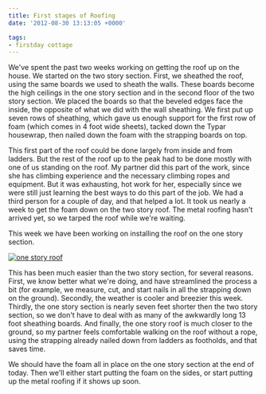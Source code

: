 ```yaml
---
title: First stages of Roofing
date: '2012-08-30 13:13:05 +0000'

tags:
- firstday cottage
---
```


We've spent the past two weeks working on getting the roof up on the
house.  We started on the two story section.  First, we sheathed the
roof, using the same boards we used to sheath the walls.  These boards
become the high ceilings in the one story section and in the second
floor of the two story section.  We placed the boards so that the
beveled edges face the inside, the opposite of what we did with the
wall sheathing.  We first put up seven rows of sheathing, which gave
us enough support for the first row of foam (which comes in 4 foot
wide sheets), tacked down the Typar housewrap, then nailed down the
foam with the strapping boards on top.

This first part of the roof could be done largely from inside and from
ladders.  But the rest of the roof up to the peak had to be done
mostly with one of us standing on the roof.  My partner did this part
of the work, since she has climbing experience and the necessary
climbing ropes and equipment.  But it was exhausting, hot work for
her, especially since we were still just learning the best ways to do
this part of the job.  We had a third person for a couple of day, and
that helped a lot.  It took us nearly a week to get the foam down on
the two story roof.  The metal roofing hasn't arrived yet, so we
tarped the roof while we're waiting.

This week we have been working on installing the
roof on the one story section.

[![one story roof](/gallery/firstday-cottage/IMG_20120830_083536_hu_4bd5a8705f1feda4.jpg)](/gallery/firstday-cottage/IMG_20120830_083536.jpg)

This has been much easier than the two story section, for several
reasons.  First, we know better what we're doing, and have streamlined
the process a bit (for example, we measure, cut, and start nails in
all the strapping down on the ground).  Secondly, the weather is
cooler and breezier this week.  Thirdly, the one story section is
nearly seven feet shorter then the two story section, so we don't have
to deal with as many of the awkwardly long 13 foot sheathing boards.
And finally, the one story roof is much closer to the ground, so my
partner feels comfortable walking on the roof without a rope, using
the strapping already nailed down from ladders as footholds, and that
saves time.

We should have the foam all in place on the one story section at the
end of today.  Then we'll either start putting the foam on the sides,
or start putting up the metal roofing if it shows up soon.

